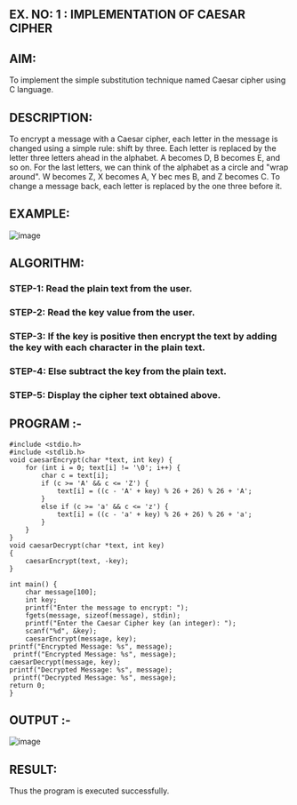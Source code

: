 ## EX. NO: 1 : IMPLEMENTATION OF CAESAR CIPHER
 

## AIM:

To implement the simple substitution technique named Caesar cipher using C language.

## DESCRIPTION:

To encrypt a message with a Caesar cipher, each letter in the message is changed using a simple rule: shift by three. Each letter is replaced by the letter three letters ahead in the alphabet. A becomes D, B becomes E, and so on. For the last letters, we can think of the
alphabet as a circle and "wrap around". W becomes Z, X becomes A, Y bec mes B, and Z
becomes C. To change a message back, each letter is replaced by the one three before it.

## EXAMPLE:



![image](https://github.com/Hemamanigandan/CNS/assets/149653568/eb9c6c43-8c80-4cdd-b9d4-91705a311c79)


## ALGORITHM:

### STEP-1: Read the plain text from the user.
### STEP-2: Read the key value from the user.
### STEP-3: If the key is positive then encrypt the text by adding the key with each character in the plain text.
### STEP-4: Else subtract the key from the plain text.
### STEP-5: Display the cipher text obtained above.


## PROGRAM :-
```
#include <stdio.h> 
#include <stdlib.h> 
void caesarEncrypt(char *text, int key) { 
    for (int i = 0; text[i] != '\0'; i++) { 
        char c = text[i]; 
        if (c >= 'A' && c <= 'Z') { 
            text[i] = ((c - 'A' + key) % 26 + 26) % 26 + 'A'; 
        } 
        else if (c >= 'a' && c <= 'z') { 
            text[i] = ((c - 'a' + key) % 26 + 26) % 26 + 'a'; 
        } 
    } 
} 
void caesarDecrypt(char *text, int key)  
{ 
    caesarEncrypt(text, -key); 
} 
 
int main() { 
    char message[100];  
    int key; 
    printf("Enter the message to encrypt: "); 
    fgets(message, sizeof(message), stdin);  
    printf("Enter the Caesar Cipher key (an integer): "); 
    scanf("%d", &key);  
    caesarEncrypt(message, key); 
printf("Encrypted Message: %s", message);
 printf("Encrypted Message: %s", message); 
caesarDecrypt(message, key); 
printf("Decrypted Message: %s", message);
 printf("Decrypted Message: %s", message); 
return 0; 
}
```


## OUTPUT :-
![image](https://github.com/user-attachments/assets/75703b99-a708-4c2d-8d1f-6a6f988f1a96)
## RESULT:
Thus the  program is executed successfully.
